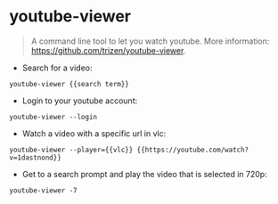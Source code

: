 # youtube-viewer

> A command line tool to let you watch youtube.
> More information: https://github.com/trizen/youtube-viewer.

- Search for a video:

`youtube-viewer {{search term}}`

- Login to your youtube account:

`youtube-viewer --login`

- Watch a video with a specific url in vlc:

`youtube-viewer --player={{vlc}} {{https://youtube.com/watch?v=1dastnond}}`

- Get to a search prompt and play the video that is selected in 720p:

`youtube-viewer -7`
